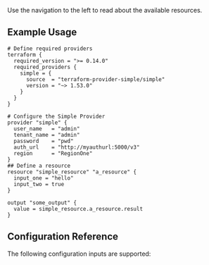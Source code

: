 Use the navigation to the left to read about the available resources.

## Example Usage

```hcl
# Define required providers
terraform {
  required_version = ">= 0.14.0"
  required_providers {
    simple = {
      source  = "terraform-provider-simple/simple"
      version = "~> 1.53.0"
    }
  }
}

# Configure the Simple Provider
provider "simple" {
  user_name   = "admin"
  tenant_name = "admin"
  password    = "pwd"
  auth_url    = "http://myauthurl:5000/v3"
  region      = "RegionOne"
}
## Define a resource
resource "simple_resource" "a_resource" {
  input_one = "hello"
  input_two = true
}

output "some_output" {
  value = simple_resource.a_resource.result
}
```

## Configuration Reference
The following configuration inputs are supported:
